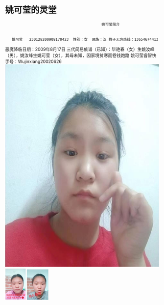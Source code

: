 # 姚可莹的灵堂

                                                姚可莹简介


       姚可莹   230128200908170423  性别：女  民族：汉 教子无方热线：13654674413
恶魔降临日期：2009年8月17日
  三代简易族谱（已知）：毕艳春（女）生姚汝峰（男），姚汝峰生姚可莹（女），其母未知，因家境贫寒而卷钱跑路
姚可莹睿智快手号：Wujinxiang20020626
![输入图片说明](%E5%9B%BE%E7%89%871.png)
![输入图片说明](8f2ff65a9a3ff0ff8c6a5207a08de05.png)
![输入图片说明](dccd6201a34cfe11f13cf39e4c00005.png)